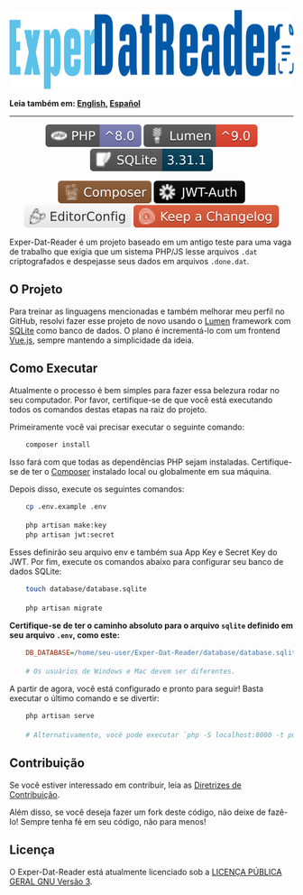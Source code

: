 <!-- markdownlint-disable MD033 MD041 -->
<p align="center">
    <a href="#exper-dat-reader">
        <img
            src="./assets/images/logo.png"
            alt="Exper-Dat-Reader logo"
            width="1282"
            height="140"
        />
    </a>
</p>
<!-- markdownlint-enable MD033 MD041 -->

**Leia também em: [English], [Español]**

---

<!-- markdownlint-disable MD013 MD033 -->
<p align="center">
    <a href="https://www.php.net/" target="_blank"><img src="./assets/badges/php.svg" alt="PHP" /></a>
    <a href="https://lumen.laravel.com/docs/9.x" target="_blank"><img src="./assets/badges/lumen.svg" alt="Lumen" /></a>
    <a href="https://www.sqlite.org/index.html" target="_blank"><img src="./assets/badges/sqlite.svg" alt="SQLite" /></a>
</p>
<p align="center">
    <a href="https://getcomposer.org/" target="_blank"><img src="./assets/badges/composer.svg" alt="Composer" /></a>
    <a href="https://jwt.io/" target="_blank"><img src="./assets/badges/jwt.svg" alt="Json Web Tokens" /></a>
    <a href="https://editorconfig.org/" target="_blank"><img src="./assets/badges/editorconfig.svg" alt="EditorConfig" /></a>
    <a href="https://keepachangelog.com/en/1.0.0/" target="_blank"><img src="./assets/badges/changelog.svg" alt="Keep a Changelog" /></a>
</p>
<!-- markdownlint-enable MD013 MD033 -->

Exper-Dat-Reader é um projeto baseado em um antigo teste para uma vaga de trabalho
que exigia que um sistema PHP/JS lesse arquivos `.dat` criptografados e despejasse
seus dados em arquivos `.done.dat`.

## O Projeto

Para treinar as linguagens mencionadas e também melhorar meu perfil no GitHub,
resolvi fazer esse projeto de novo usando o [Lumen] framework com [SQLite] como
banco de dados. O plano é incrementá-lo com um frontend [Vue.js], sempre mantendo
a simplicidade da ideia.

## Como Executar

Atualmente o processo é bem simples para fazer essa belezura rodar no seu computador.
Por favor, certifique-se de que você está executando todos os comandos destas etapas
na raiz do projeto.

Primeiramente você vai precisar executar o seguinte comando:

```sh
    composer install
```

Isso fará com que todas as dependências PHP sejam instaladas. Certifique-se de ter
o [Composer] instalado local ou globalmente em sua máquina.

Depois disso, execute os seguintes comandos:

```sh
    cp .env.example .env

    php artisan make:key
    php artisan jwt:secret
```

Esses definirão seu arquivo env e também sua App Key e Secret Key do JWT. Por fim,
execute os comandos abaixo para configurar seu banco de dados SQLite:

```sh
    touch database/database.sqlite

    php artisan migrate
```

**Certifique-se de ter o caminho absoluto para o arquivo `sqlite` definido em seu**
**arquivo `.env`, como este:**

```ini
    DB_DATABASE=/home/seu-user/Exper-Dat-Reader/database/database.sqlite

    # Os usuários de Windows e Mac devem ser diferentes.
```

A partir de agora, você está configurado e pronto para seguir! Basta executar o
último comando e se divertir:

```sh
    php artisan serve

    # Alternativamente, você pode executar `php -S localhost:8000 -t public`
```

## Contribuição

Se você estiver interessado em contribuir, leia as [Diretrizes de Contribuição].

Além disso, se você deseja fazer um fork deste código, não deixe de fazê-lo!
Sempre tenha fé em seu código, não para menos!

## Licença

O Exper-Dat-Reader está atualmente licenciado sob a [LICENÇA PÚBLICA GERAL GNU Versão
3].

[English]: ../README.md
[Español]: ./docs/README.ES.md
[Lumen]: https://lumen.laravel.com/docs/9.x
[SQLite]: https://www.sqlite.org/index.html
[Vue.js]: https://vuejs.org/
[Composer]: https://getcomposer.org/
[Diretrizes de Contribuição]: ./CONTRIBUTING.PT-BR.md
[LICENÇA PÚBLICA GERAL GNU Versão 3]: ../LICENSE
